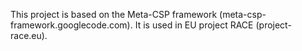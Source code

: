 This project is based on the Meta-CSP framework (meta-csp-framework.googlecode.com).  It is used in EU project RACE (project-race.eu).